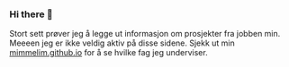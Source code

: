 ### Hi there 👋
Stort sett prøver jeg å legge ut informasjon om prosjekter fra jobben min. Meeeen jeg er ikke veldig aktiv på disse sidene. Sjekk ut min [mimmelim.github.io](https://mimmelim.github.io/) for å se hvilke fag jeg underviser.

<!--
**mimmelim/mimmelim** is a ✨ _special_ ✨ repository because its `README.md` (this file) appears on your GitHub profile.

Here are some ideas to get you started:

- 🔭 I’m currently working on ...
- 🌱 I’m currently learning ...
- 👯 I’m looking to collaborate on ...
- 🤔 I’m looking for help with ...
- 💬 Ask me about ...
- 📫 How to reach me: ...
- 😄 Pronouns: ...
- ⚡ Fun fact: ...
-->
